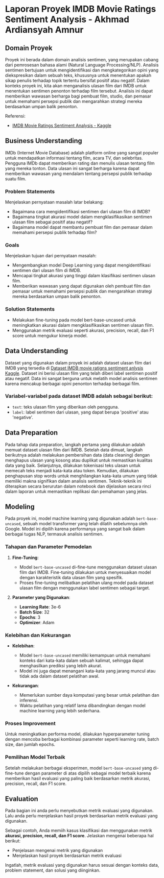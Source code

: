 # Laporan Proyek IMDB Movie Ratings Sentiment Analysis - Akhmad Ardiansyah Amnur

## Domain Proyek

Proyek ini berada dalam domain analisis sentimen, yang merupakan cabang dari pemrosesan bahasa alami (Natural Language Processing/NLP). Analisis sentimen bertujuan untuk mengidentifikasi dan mengkategorikan opini yang diekspresikan dalam sebuah teks, khususnya untuk menentukan apakah sikap penulis terhadap topik tertentu bersifat positif atau negatif. Dalam konteks proyek ini, kita akan menganalisis ulasan film dari IMDB untuk menentukan sentimen penonton terhadap film tersebut. Analisis ini dapat memberikan wawasan berharga bagi pembuat film, studio, dan pemasar untuk memahami persepsi publik dan mengarahkan strategi mereka berdasarkan umpan balik penonton.
  
Referensi:
-  [IMDB Movie Ratings Sentiment Analysis - Kaggle](https://www.kaggle.com/datasets/yasserh/imdb-movie-ratings-sentiment-analysis) 

## Business Understanding

IMDb (Internet Movie Database) adalah platform online yang sangat populer untuk mendapatkan informasi tentang film, acara TV, dan selebritas. Pengguna IMDb dapat memberikan rating dan menulis ulasan tentang film yang mereka tonton. Data ulasan ini sangat berharga karena dapat memberikan wawasan yang mendalam tentang persepsi publik terhadap suatu film.

### Problem Statements

Menjelaskan pernyataan masalah latar belakang:
- Bagaimana cara mengidentifikasi sentimen dari ulasan film di IMDB?
- Bagaimana tingkat akurasi model dalam mengklasifikasikan sentimen ulasan film sebagai positif atau negatif?
- Bagaimana model dapat membantu pembuat film dan pemasar dalam memahami persepsi publik terhadap film?

### Goals

Menjelaskan tujuan dari pernyataan masalah:
- Mengembangkan model Deep Learning yang dapat mengidentifikasi sentimen dari ulasan film di IMDB.
- Mencapai tingkat akurasi yang tinggi dalam klasifikasi sentimen ulasan film.
- Memberikan wawasan yang dapat digunakan oleh pembuat film dan pemasar untuk memahami persepsi publik dan mengarahkan strategi mereka berdasarkan umpan balik penonton.

### Solution Statements

- Melakukan fine-tuning pada model bert-base-uncased untuk meningkatkan akurasi dalam mengklasifikasikan sentimen ulasan film.
- Menggunakan metrik evaluasi seperti akurasi, precision, recall, dan F1 score untuk mengukur kinerja model.

## Data Understanding

Dataset yang digunakan dalam proyek ini adalah dataset ulasan film dari IMDB yang tersedia di [Dataset IMDB movie ratigns sentiment anlysis Kaggle](https://www.kaggle.com/datasets/yasserh/imdb-movie-ratings-sentiment-analysis). Dataset ini berisi ulasan film yang telah diberi label sentimen positif atau negatif. Data ini sangat berguna untuk melatih model analisis sentimen karena mencakup berbagai opini penonton terhadap berbagai film.

### Variabel-variabel pada dataset IMDB adalah sebagai berikut:
- `text`: teks ulasan film yang diberikan oleh pengguna.
- `label`: label sentimen dari ulasan, yang dapat berupa 'positive' atau 'negative'.

## Data Preparation

Pada tahap data preparation, langkah pertama yang dilakukan adalah memuat dataset ulasan film dari IMDB. Setelah data dimuat, langkah berikutnya adalah melakukan pembersihan data (data cleaning) dengan menghapus ulasan yang kosong atau duplikat untuk memastikan kualitas data yang baik. Selanjutnya, dilakukan tokenisasi teks ulasan untuk memecah teks menjadi kata-kata atau token. Kemudian, dilakukan penghapusan stop words untuk menghilangkan kata-kata umum yang tidak memiliki makna signifikan dalam analisis sentimen. Teknik-teknik ini diterapkan secara berurutan dalam notebook dan dijelaskan secara rinci dalam laporan untuk memastikan replikasi dan pemahaman yang jelas.

## Modeling

Pada proyek ini, model machine learning yang digunakan adalah `bert-base-uncased`, sebuah model transformer yang telah dilatih sebelumnya oleh Google. Model ini dipilih karena performanya yang sangat baik dalam berbagai tugas NLP, termasuk analisis sentimen.

### Tahapan dan Parameter Pemodelan

1. **Fine-Tuning**: 
    - Model `bert-base-uncased` di-fine-tune menggunakan dataset ulasan film dari IMDB. Fine-tuning dilakukan untuk menyesuaikan model dengan karakteristik data ulasan film yang spesifik.
    - Proses fine-tuning melibatkan pelatihan ulang model pada dataset ulasan film dengan menggunakan label sentimen sebagai target. 

2. **Parameter yang Digunakan**:
    - **Learning Rate**: 3e-6
    - **Batch Size**: 32
    - **Epochs**: 3
    - **Optimizer**: Adam

### Kelebihan dan Kekurangan

- **Kelebihan**:
  - Model `bert-base-uncased` memiliki kemampuan untuk memahami konteks dari kata-kata dalam sebuah kalimat, sehingga dapat menghasilkan prediksi yang lebih akurat.
  - Model ini juga dapat menangani kata-kata yang jarang muncul atau tidak ada dalam dataset pelatihan awal.

- **Kekurangan**:
  - Memerlukan sumber daya komputasi yang besar untuk pelatihan dan inferensi.
  - Waktu pelatihan yang relatif lama dibandingkan dengan model machine learning yang lebih sederhana.

### Proses Improvement

Untuk meningkatkan performa model, dilakukan hyperparameter tuning dengan mencoba berbagai kombinasi parameter seperti learning rate, batch size, dan jumlah epochs.

### Pemilihan Model Terbaik

Setelah melakukan berbagai eksperimen, model `bert-base-uncased` yang di-fine-tune dengan parameter di atas dipilih sebagai model terbaik karena memberikan hasil evaluasi yang paling baik berdasarkan metrik akurasi, precision, recall, dan F1 score.

## Evaluation
Pada bagian ini anda perlu menyebutkan metrik evaluasi yang digunakan. Lalu anda perlu menjelaskan hasil proyek berdasarkan metrik evaluasi yang digunakan.

Sebagai contoh, Anda memiih kasus klasifikasi dan menggunakan metrik **akurasi, precision, recall, dan F1 score**. Jelaskan mengenai beberapa hal berikut:
- Penjelasan mengenai metrik yang digunakan
- Menjelaskan hasil proyek berdasarkan metrik evaluasi

Ingatlah, metrik evaluasi yang digunakan harus sesuai dengan konteks data, problem statement, dan solusi yang diinginkan.
